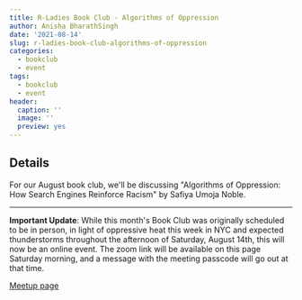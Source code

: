 ```yaml
---
title: R-Ladies Book Club - Algorithms of Oppression
author: Anisha BharathSingh
date: '2021-08-14'
slug: r-ladies-book-club-algorithms-of-oppression
categories:
  - bookclub
  - event
tags:
  - bookclub
  - event
header:
  caption: ''
  image: ''
  preview: yes
---
```


## Details

For our August book club, we'll be discussing "Algorithms of Oppression: How Search Engines Reinforce Racism" by Safiya Umoja Noble.

---

**Important Update**: While this month's Book Club was originally scheduled to be in person, in light of oppressive heat this week in NYC and expected thunderstorms throughout the afternoon of Saturday, August 14th, this will now be an online event. The zoom link will be available on this page Saturday morning, and a message with the meeting passcode will go out at that time.


[Meetup page](https://www.meetup.com/rladies-newyork/events/279410109/)